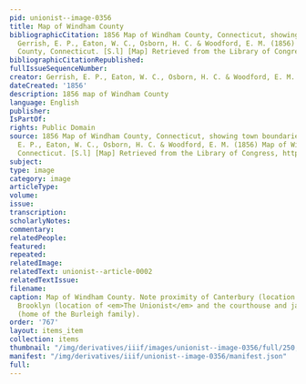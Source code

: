 ```yaml
---
pid: unionist--image-0356
title: Map of Windham County
bibliographicCitation: 1856 Map of Windham County, Connecticut, showing town boundaries.
  Gerrish, E. P., Eaton, W. C., Osborn, H. C. & Woodford, E. M. (1856) Map of Windham
  County, Connecticut. [S.l] [Map] Retrieved from the Library of Congress, https://www.loc.gov/item/2001620487/.
bibliographicCitationRepublished: 
fullIssueSequenceNumber: 
creator: Gerrish, E. P., Eaton, W. C., Osborn, H. C. & Woodford, E. M.
dateCreated: '1856'
description: 1856 map of Windham County
language: English
publisher: 
IsPartOf: 
rights: Public Domain
source: 1856 Map of Windham County, Connecticut, showing town boundaries. Gerrish,
  E. P., Eaton, W. C., Osborn, H. C. & Woodford, E. M. (1856) Map of Windham County,
  Connecticut. [S.l] [Map] Retrieved from the Library of Congress, https://www.loc.gov/item/2001620487/.
subject: 
type: image
category: image
articleType: 
volume: 
issue: 
transcription: 
scholarlyNotes: 
commentary: 
relatedPeople: 
featured: 
repeated: 
relatedImage: 
relatedText: unionist--article-0002
relatedTextIssue: 
filename: 
caption: Map of Windham County. Note proximity of Canterbury (location of the school),
  Brooklyn (location of <em>The Unionist</em> and the courthouse and jail, and Plainfield
  (home of the Burleigh family).
order: '767'
layout: items_item
collection: items
thumbnail: "/img/derivatives/iiif/images/unionist--image-0356/full/250,/0/default.jpg"
manifest: "/img/derivatives/iiif/unionist--image-0356/manifest.json"
full: 
---
```


